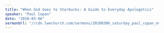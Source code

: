 ```yaml
---
title: "When God Goes to Starbucks: A Guide to Everyday Apologetics"
speaker: "Paul Copan"
date: "2010-03-06"
sermonUrl: "//cdn.lwechurch.com/sermons/20100306_saturday_paul_copan_everyday_apologetics.mp3"
---
```

